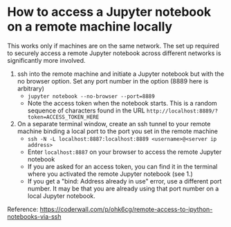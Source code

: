 # How to access a Jupyter notebook on a remote machine locally

This works only if machines are on the same network. The set up required to securely access a remote Jupyter notebook across different networks is significantly more involved.

1. ssh into the remote machine and initiate a Jupyter notebook but with the no browser option. Set any port number in the option (8889 here is arbitrary)
    - `jupyter notebook --no-browser --port=8889`
    - Note the access token when the notebook starts. This is a random sequence of characters found in the URL `http://localhost:8889/?token=ACCESS_TOKEN_HERE`
2. On a separate terminal window, create an ssh tunnel to your remote machine binding a local port to the port you set in the remote machine
    - `ssh -N -L localhost:8887:localhost:8889 <username>@<server ip address>`
    - Enter `localhost:8887` on your browser to access the remote Jupyter notebook
    - If you are asked for an access token, you can find it in the terminal where you activated the remote Jupyter notebook (see 1.)
    - If you get a "bind: Address already in use" error, use a different port number. It may be that you are already using that port number on a local Jupyter notebook.

Reference: https://coderwall.com/p/ohk6cg/remote-access-to-ipython-notebooks-via-ssh
